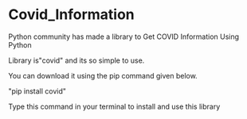 # Covid_Information

Python community has made a library to Get COVID Information Using Python

Library is"covid" and its so simple to use.

You can download it using the pip command given below.

"pip install covid"

Type this command in your terminal to install and use this library
